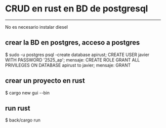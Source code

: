 # CRUD en rust en BD de postgresql
--------------------------------------
No es necesario instalar diesel

## crear la BD en postgres, acceso a postgres
$ sudo -u postgres psql
-create database apirust;
CREATE USER javier WITH PASSWORD '2525_ap';
mensaje: CREATE ROLE
GRANT ALL PRIVILEGES ON DATABASE apirust to javier;
mensaje: GRANT

## crear un proyecto en rust
$ cargo new gui --bin

## run rust
$ back/cargo run

